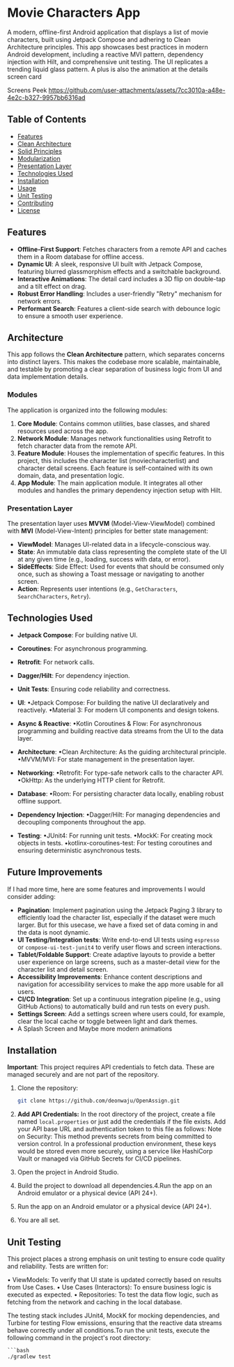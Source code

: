 # Movie Characters App

A modern, offline-first Android application that displays a list of movie characters, built using Jetpack Compose and adhering to Clean Architecture principles. 
This app showcases best practices in modern Android development, including a reactive MVI pattern, dependency injection with Hilt, 
and comprehensive unit testing. 
The UI replicates a trending liquid glass pattern. A plus is also the animation at the details screen card

Screens Peek
https://github.com/user-attachments/assets/7cc3010a-a48e-4e2c-b327-9957bb6316ad


## Table of Contents

- [Features](#features)
- [Clean Architecture](#architecture)
- [Solid Principles](#architecture)
- [Modularization](#modules)
- [Presentation Layer](#presentation-layer)
- [Technologies Used](#technologies-used)
- [Installation](#installation)
- [Usage](#usage)
- [Unit Testing](#testing)
- [Contributing](#contributing)
- [License](#license)

## Features

-   **Offline-First Support**: Fetches characters from a remote API and caches them in a Room database for offline access.
-   **Dynamic UI**: A sleek, responsive UI built with Jetpack Compose, featuring blurred glassmorphism effects and a switchable background.
-   **Interactive Animations**: The detail card includes a 3D flip on double-tap and a tilt effect on drag.
-   **Robust Error Handling**: Includes a user-friendly "Retry" mechanism for network errors.
-   **Performant Search**: Features a client-side search with debounce logic to ensure a smooth user experience.

## Architecture

This app follows the **Clean Architecture** pattern, which separates concerns into distinct layers. This makes the codebase more scalable, maintainable, 
and testable by promoting a clear separation of business logic from UI and data implementation details.

### Modules

The application is organized into the following modules:

1. **Core Module**: Contains common utilities, base classes, and shared resources used across the app.
2. **Network Module**: Manages network functionalities using Retrofit to fetch character data from the remote API.
3. **Feature Module**: Houses the implementation of specific features. In this project, this includes the character list (moviecharacterlist) and character detail screens. Each feature is self-contained with its own domain, data, and presentation logic.
4. **App Module**: The main application module. It integrates all other modules and handles the primary dependency injection setup with Hilt.

### Presentation Layer

The presentation layer uses **MVVM** (Model-View-ViewModel) combined with **MVI** (Model-View-Intent) principles for better state management:

-   **ViewModel**: Manages UI-related data in a lifecycle-conscious way.
-   **State**: An immutable data class representing the complete state of the UI at any given time (e.g., loading, success with data, or error).
-   **SideEffects**: Side Effect: Used for events that should be consumed only once, such as showing a Toast message or navigating to another screen.
-   **Action**: Represents user intentions (e.g., `GetCharacters`, `SearchCharacters`, `Retry`).

## Technologies Used

-   **Jetpack Compose**: For building native UI.
-   **Coroutines**: For asynchronous programming.
-   **Retrofit**: For network calls.
-   **Dagger/Hilt**: For dependency injection.
-   **Unit Tests**: Ensuring code reliability and correctness.

-   **UI**:
    •Jetpack Compose: For building the native UI declaratively and reactively.
    •Material 3: For modern UI components and design tokens.

-   **Async & Reactive**:
    •Kotlin Coroutines & Flow: For asynchronous programming and building reactive data streams from the UI to the data layer.

-   **Architecture**:
    •Clean Architecture: As the guiding architectural principle.
    •MVVM/MVI: For state management in the presentation layer.

-   **Networking**:
    •Retrofit: For type-safe network calls to the character API.
    •OkHttp: As the underlying HTTP client for Retrofit.

-   **Database**:
    •Room: For persisting character data locally, enabling robust offline support.

-   **Dependency Injection**:
    •Dagger/Hilt: For managing dependencies and decoupling components throughout the app.

-   **Testing**:
    •JUnit4: For running unit tests.
    •MockK: For creating mock objects in tests.
    •kotlinx-coroutines-test: For testing coroutines and ensuring deterministic asynchronous tests.
 
## Future Improvements

If I had more time, here are some features and improvements I would consider adding:

-   **Pagination**: Implement pagination using the Jetpack Paging 3 library to efficiently load the character list, especially if the dataset were much larger. But for this usecase, we have a fixed set of data coming in and the data is noot dynamic. 
-   **UI Testing/Integration tests**: Write end-to-end UI tests using `espresso` or `compose-ui-test-junit4` to verify user flows and screen interactions.
-   **Tablet/Foldable Support**: Create adaptive layouts to provide a better user experience on large screens, such as a master-detail view for the character list and detail screen.
-   **Accessibility Improvements**: Enhance content descriptions and navigation for accessibility services to make the app more usable for all users.
-   **CI/CD Integration**: Set up a continuous integration pipeline (e.g., using GitHub Actions) to automatically build and run tests on every push.
-   **Settings Screen**: Add a settings screen where users could, for example, clear the local cache or toggle between light and dark themes.
-   A Splash Screen and Maybe more modern animations

## Installation

**Important**: This project requires API credentials to fetch data. These are managed securely and are not part of the repository.

1. Clone the repository:

   ```bash
   git clone https://github.com/deonwaju/OpenAssign.git

2.  **Add API Credentials:**
    In the root directory of the project, create a file named `local.properties` or just add the credentials if the file exists. Add your API base URL and authentication token to this file as follows:
    Note on Security: This method prevents secrets from being committed to version control. In a professional production environment, these keys would be stored even more securely, using a service like HashiCorp Vault or managed via GitHub Secrets for CI/CD pipelines.

3. Open the project in Android Studio.

4. Build the project to download all dependencies.4.Run the app on an Android emulator or a physical device (API 24+).

5. Run the app on an Android emulator or a physical device (API 24+).

6. You are all set.

## Unit Testing

This project places a strong emphasis on unit testing to ensure code quality and reliability. Tests are written for:

• ViewModels: To verify that UI state is updated correctly based on results from Use Cases.
• Use Cases (Interactors): To ensure business logic is executed as expected.
• Repositories: To test the data flow logic, such as fetching from the network and caching in the local database.

The testing stack includes JUnit4, MockK for mocking dependencies, and Turbine for testing Flow emissions, 
ensuring that the reactive data streams behave correctly under all conditions.To run the unit tests, execute the following command in the project's root directory:

    ```bash
    ./gradlew test
